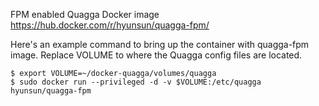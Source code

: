 FPM enabled Quagga Docker image
https://hub.docker.com/r/hyunsun/quagga-fpm/

Here's an example command to bring up the container with quagga-fpm image.
Replace VOLUME to where the Quagga config files are located.
```
$ export VOLUME=~/docker-quagga/volumes/quagga
$ sudo docker run --privileged -d -v $VOLUME:/etc/quagga hyunsun/quagga-fpm
```
